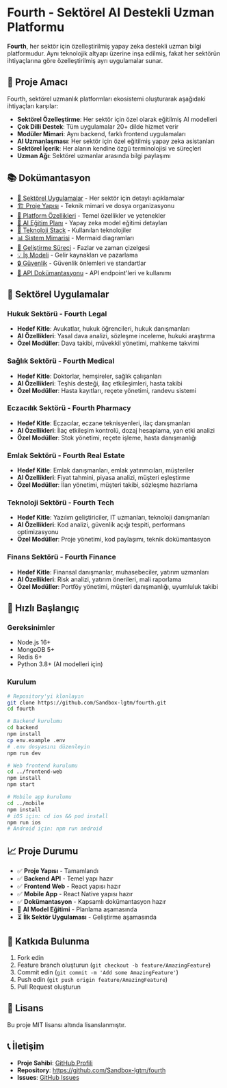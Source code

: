# Fourth - Sektörel AI Destekli Uzman Platformu

**Fourth**, her sektör için özelleştirilmiş yapay zeka destekli uzman bilgi platformudur. Aynı teknolojik altyapı üzerine inşa edilmiş, fakat her sektörün ihtiyaçlarına göre özelleştirilmiş ayrı uygulamalar sunar.

## 🎯 Proje Amacı

Fourth, sektörel uzmanlık platformları ekosistemi oluşturarak aşağıdaki ihtiyaçları karşılar:

- **Sektörel Özelleştirme**: Her sektör için özel olarak eğitilmiş AI modelleri
- **Çok Dilli Destek**: Tüm uygulamalar 20+ dilde hizmet verir
- **Modüler Mimari**: Aynı backend, farklı frontend uygulamaları
- **AI Uzmanlaşması**: Her sektör için özel eğitilmiş yapay zeka asistanları
- **Sektörel İçerik**: Her alanın kendine özgü terminolojisi ve süreçleri
- **Uzman Ağı**: Sektörel uzmanlar arasında bilgi paylaşımı

## 📚 Dokümantasyon

- [🏢 Sektörel Uygulamalar](docs/sectors.md) - Her sektör için detaylı açıklamalar
- [🏗️ Proje Yapısı](docs/architecture.md) - Teknik mimari ve dosya organizasyonu
- [🌟 Platform Özellikleri](docs/features.md) - Temel özellikler ve yetenekler
- [🤖 AI Eğitim Planı](docs/ai-training.md) - Yapay zeka model eğitimi detayları
- [🔧 Teknoloji Stack](docs/tech-stack.md) - Kullanılan teknolojiler
- [📊 Sistem Mimarisi](docs/system-architecture.md) - Mermaid diagramları
- [🚀 Geliştirme Süreci](docs/development.md) - Fazlar ve zaman çizelgesi
- [💡 İş Modeli](docs/business-model.md) - Gelir kaynakları ve pazarlama
- [🔒 Güvenlik](docs/security.md) - Güvenlik önlemleri ve standartlar
- [📱 API Dokümantasyonu](docs/api.md) - API endpoint'leri ve kullanımı

## 🏢 Sektörel Uygulamalar

### Hukuk Sektörü - **Fourth Legal**
- **Hedef Kitle**: Avukatlar, hukuk öğrencileri, hukuk danışmanları
- **AI Özellikleri**: Yasal dava analizi, sözleşme inceleme, hukuki araştırma
- **Özel Modüller**: Dava takibi, müvekkil yönetimi, mahkeme takvimi

### Sağlık Sektörü - **Fourth Medical**
- **Hedef Kitle**: Doktorlar, hemşireler, sağlık çalışanları
- **AI Özellikleri**: Teşhis desteği, ilaç etkileşimleri, hasta takibi
- **Özel Modüller**: Hasta kayıtları, reçete yönetimi, randevu sistemi

### Eczacılık Sektörü - **Fourth Pharmacy**
- **Hedef Kitle**: Eczacılar, eczane teknisyenleri, ilaç danışmanları
- **AI Özellikleri**: İlaç etkileşim kontrolü, dozaj hesaplama, yan etki analizi
- **Özel Modüller**: Stok yönetimi, reçete işleme, hasta danışmanlığı

### Emlak Sektörü - **Fourth Real Estate**
- **Hedef Kitle**: Emlak danışmanları, emlak yatırımcıları, müşteriler
- **AI Özellikleri**: Fiyat tahmini, piyasa analizi, müşteri eşleştirme
- **Özel Modüller**: İlan yönetimi, müşteri takibi, sözleşme hazırlama

### Teknoloji Sektörü - **Fourth Tech**
- **Hedef Kitle**: Yazılım geliştiriciler, IT uzmanları, teknoloji danışmanları
- **AI Özellikleri**: Kod analizi, güvenlik açığı tespiti, performans optimizasyonu
- **Özel Modüller**: Proje yönetimi, kod paylaşımı, teknik dokümantasyon

### Finans Sektörü - **Fourth Finance**
- **Hedef Kitle**: Finansal danışmanlar, muhasebeciler, yatırım uzmanları
- **AI Özellikleri**: Risk analizi, yatırım önerileri, mali raporlama
- **Özel Modüller**: Portföy yönetimi, müşteri danışmanlığı, uyumluluk takibi

## 🚀 Hızlı Başlangıç

### Gereksinimler
- Node.js 16+
- MongoDB 5+
- Redis 6+
- Python 3.8+ (AI modelleri için)

### Kurulum
```bash
# Repository'yi klonlayın
git clone https://github.com/Sandbox-lgtm/fourth.git
cd fourth

# Backend kurulumu
cd backend
npm install
cp env.example .env
# .env dosyasını düzenleyin
npm run dev

# Web frontend kurulumu
cd ../frontend-web
npm install
npm start

# Mobile app kurulumu
cd ../mobile
npm install
# iOS için: cd ios && pod install
npm run ios
# Android için: npm run android
```

## 📈 Proje Durumu

- ✅ **Proje Yapısı** - Tamamlandı
- ✅ **Backend API** - Temel yapı hazır
- ✅ **Frontend Web** - React yapısı hazır
- ✅ **Mobile App** - React Native yapısı hazır
- ✅ **Dokümantasyon** - Kapsamlı dokümantasyon hazır
- 🔄 **AI Model Eğitimi** - Planlama aşamasında
- ⏳ **İlk Sektör Uygulaması** - Geliştirme aşamasında

## 🤝 Katkıda Bulunma

1. Fork edin
2. Feature branch oluşturun (`git checkout -b feature/AmazingFeature`)
3. Commit edin (`git commit -m 'Add some AmazingFeature'`)
4. Push edin (`git push origin feature/AmazingFeature`)
5. Pull Request oluşturun

## 📄 Lisans

Bu proje MIT lisansı altında lisanslanmıştır.

## 📞 İletişim

- **Proje Sahibi**: [GitHub Profili](https://github.com/Sandbox-lgtm)
- **Repository**: https://github.com/Sandbox-lgtm/fourth
- **Issues**: [GitHub Issues](https://github.com/Sandbox-lgtm/fourth/issues)
